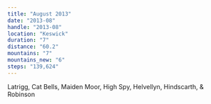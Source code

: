 ```yaml
---
title: "August 2013"
date: "2013-08"
handle: "2013-08"
location: "Keswick"
duration: "7"
distance: "60.2"
mountains: "7"
mountains_new: "6"
steps: "139,624"
---
```


Latrigg, Cat Bells, Maiden Moor, High Spy, Helvellyn, Hindscarth, & Robinson
